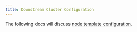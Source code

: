 ```yaml
---
title: Downstream Cluster Configuration
---
```


<head>
  <link rel="canonical" href="https://ranchermanager.docs.rancher.com/pages-for-subheaders/downstream-cluster-configuration"/>
</head>

The following docs will discuss [node template configuration](./node-template-configuration.md).